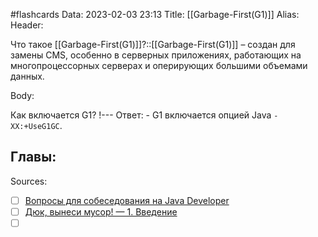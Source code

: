#flashcards
Data: 2023-02-03 23:13
Title: [[Garbage-First(G1)]]
Alias:
Header:

Что такое [[Garbage-First(G1)]]?::[[Garbage-First(G1)]] – создан для замены CMS, особенно в серверных приложениях, работающих на многопроцессорных серверах и оперирующих большими объемами данных.
<!--SR:!2023-11-03,10,590-->



Body:


Как включается G1?
!---
Ответ:
	- G1 включается опцией Java `-XX:+UseG1GC`.
<!--SR:!2023-11-03,10,690-->




Главы:
-


Sources:
- [ ] [Вопросы для собеседования на Java Developer](https://github.com/enhorse/java-interview/blob/master/README.md#%D0%9E%D0%9E%D0%9F)
- [ ] [Дюк, вынеси мусор! — 1. Введение](https://habr.com/ru/post/269621/)
- [ ] []()
